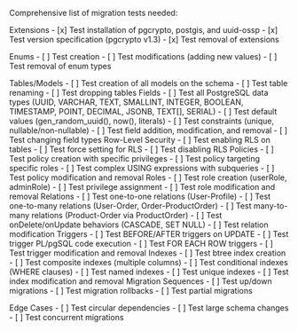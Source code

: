Comprehensive list of migration tests needed:

Extensions
    - [x] Test installation of pgcrypto, postgis, and uuid-ossp
    - [x] Test version specification (pgcrypto v1.3)
    - [x] Test removal of extensions

Enums
    - [ ] Test creation
    - [ ] Test modifications (adding new values)
    - [ ] Test removal of enum types

Tables/Models
    - [ ] Test creation of all models on the schema
    - [ ] Test table renaming
    - [ ] Test dropping tables
Fields
    - [ ] Test all PostgreSQL data types (UUID, VARCHAR, TEXT, SMALLINT, INTEGER, BOOLEAN, TIMESTAMP, POINT, DECIMAL, JSONB, TEXT[], SERIAL)
    - [ ] Test default values (gen_random_uuid(), now(), literals)
    - [ ] Test constraints (unique, nullable/non-nullable)
    - [ ] Test field addition, modification, and removal
    - [ ] Test changing field types
Row-Level Security
    - [ ] Test enabling RLS on tables
    - [ ] Test force setting for RLS
    - [ ] Test disabling RLS
Policies
    - [ ] Test policy creation with specific privileges
    - [ ] Test policy targeting specific roles
    - [ ] Test complex USING expressions with subqueries
    - [ ] Test policy modification and removal
Roles
    - [ ] Test role creation (userRole, adminRole)
    - [ ] Test privilege assignment
    - [ ] Test role modification and removal
Relations
    - [ ] Test one-to-one relations (User-Profile)
    - [ ] Test one-to-many relations (User-Order, Order-ProductOrder)
    - [ ] Test many-to-many relations (Product-Order via ProductOrder)
    - [ ] Test onDelete/onUpdate behaviors (CASCADE, SET NULL)
    - [ ] Test relation modification
Triggers
    - [ ] Test BEFORE/AFTER triggers on UPDATE
    - [ ] Test trigger PL/pgSQL code execution
    - [ ] Test FOR EACH ROW triggers
    - [ ] Test trigger modification and removal
Indexes
    - [ ] Test btree index creation
    - [ ] Test composite indexes (multiple columns)
    - [ ] Test conditional indexes (WHERE clauses)
    - [ ] Test named indexes
    - [ ] Test unique indexes
    - [ ] Test index modification and removal
Migration Sequences
    - [ ] Test up/down migrations
    - [ ] Test migration rollbacks
    - [ ] Test partial migrations

Edge Cases
    - [ ] Test circular dependencies
    - [ ] Test large schema changes
    - [ ] Test concurrent migrations